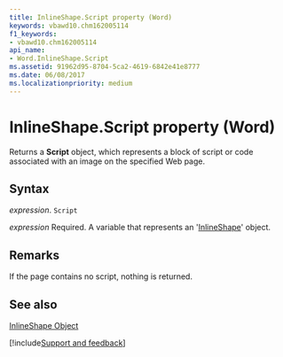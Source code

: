 ```yaml
---
title: InlineShape.Script property (Word)
keywords: vbawd10.chm162005114
f1_keywords:
- vbawd10.chm162005114
api_name:
- Word.InlineShape.Script
ms.assetid: 91962d95-8704-5ca2-4619-6842e41e8777
ms.date: 06/08/2017
ms.localizationpriority: medium
---
```



# InlineShape.Script property (Word)

Returns a **Script** object, which represents a block of script or code associated with an image on the specified Web page.


## Syntax

_expression_. `Script`

_expression_ Required. A variable that represents an '[InlineShape](Word.InlineShape.md)' object.


## Remarks

If the page contains no script, nothing is returned.


## See also


[InlineShape Object](Word.InlineShape.md)

[!include[Support and feedback](~/includes/feedback-boilerplate.md)]